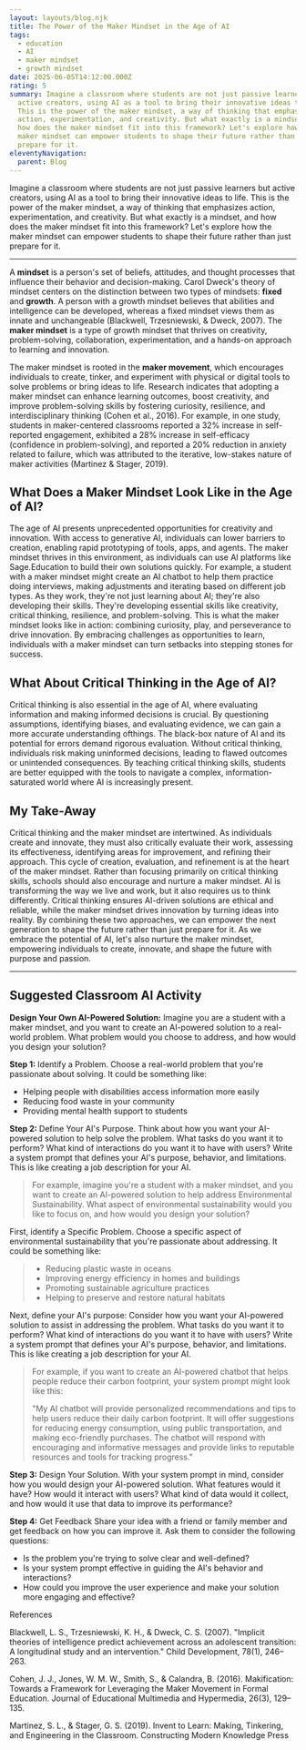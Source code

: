 ```yaml
---
layout: layouts/blog.njk
title: The Power of the Maker Mindset in the Age of AI
tags:
  - education
  - AI
  - maker mindset
  - growth mindset
date: 2025-06-05T14:12:00.000Z
rating: 5
summary: Imagine a classroom where students are not just passive learners but
  active creators, using AI as a tool to bring their innovative ideas to life.
  This is the power of the maker mindset, a way of thinking that emphasizes
  action, experimentation, and creativity. But what exactly is a mindset, and
  how does the maker mindset fit into this framework? Let's explore how the
  maker mindset can empower students to shape their future rather than just
  prepare for it.
eleventyNavigation:
  parent: Blog
---
```

Imagine a classroom where students are not just passive learners but active creators, using AI as a tool to bring their innovative ideas to life. This is the power of the maker mindset, a way of thinking that emphasizes action, experimentation, and creativity. But what exactly is a mindset, and how does the maker mindset fit into this framework? Let's explore how the maker mindset can empower students to shape their future rather than just prepare for it.

---

A **mindset** is a person's set of beliefs, attitudes, and thought processes that influence their behavior and decision-making. Carol Dweck's theory of mindset centers on the distinction between two types of mindsets: **fixed** and **growth**. A person with a growth mindset believes that abilities and intelligence can be developed, whereas a fixed mindset views them as innate and unchangeable (Blackwell, Trzesniewski, & Dweck, 2007). The **maker mindset** is a type of growth mindset that thrives on creativity, problem-solving, collaboration, experimentation, and a hands-on approach to learning and innovation.

The maker mindset is rooted in the **maker movement**, which encourages individuals to create, tinker, and experiment with physical or digital tools to solve problems or bring ideas to life. Research indicates that adopting a maker mindset can enhance learning outcomes, boost creativity, and improve problem-solving skills by fostering curiosity, resilience, and interdisciplinary thinking (Cohen et al., 2016). For example, in one study, students in maker-centered classrooms reported a 32% increase in self-reported engagement, exhibited a 28% increase in self-efficacy (confidence in problem-solving), and reported a 20% reduction in anxiety related to failure, which was attributed to the iterative, low-stakes nature of maker activities (Martinez & Stager, 2019).

## **What Does a Maker Mindset Look Like in the Age of AI?**

The age of AI presents unprecedented opportunities for creativity and innovation. With access to generative AI, individuals can lower barriers to creation, enabling rapid prototyping of tools, apps, and agents. The maker mindset thrives in this environment, as individuals can use AI platforms like Sage.Education to build their own solutions quickly. For example, a student with a maker mindset might create an AI chatbot to help them practice doing interviews, making adjustments and iterating based on different job types. As they work, they're not just learning about AI; they're also developing their skills. They're developing essential skills like creativity, critical thinking, resilience, and problem-solving. This is what the maker mindset looks like in action: combining curiosity, play, and perseverance to drive innovation. By embracing challenges as opportunities to learn, individuals with a maker mindset can turn setbacks into stepping stones for success.

## **What About Critical Thinking in the Age of AI?**

Critical thinking is also essential in the age of AI, where evaluating information and making informed decisions is crucial. By questioning assumptions, identifying biases, and evaluating evidence, we can gain a more accurate understanding ofthings. The black-box nature of AI and its potential for errors demand rigorous evaluation. Without critical thinking, individuals risk making uninformed decisions, leading to flawed outcomes or unintended consequences. By teaching critical thinking skills, students are better equipped with the tools to navigate a complex, information-saturated world where AI is increasingly present.

## **My Take-Away**

Critical thinking and the maker mindset are intertwined. As individuals create and innovate, they must also critically evaluate their work, assessing its effectiveness, identifying areas for improvement, and refining their approach. This cycle of creation, evaluation, and refinement is at the heart of the maker mindset. Rather than focusing primarily on critical thinking skills, schools should also encourage and nurture a maker mindset. AI is transforming the way we live and work, but it also requires us to think differently. Critical thinking ensures AI-driven solutions are ethical and reliable, while the maker mindset drives innovation by turning ideas into reality. By combining these two approaches, we can empower the next generation to shape the future rather than just prepare for it. As we embrace the potential of AI, let's also nurture the maker mindset, empowering individuals to create, innovate, and shape the future with purpose and passion.

---

## **Suggested Classroom AI Activity**

**Design Your Own AI-Powered Solution:** Imagine you are a student with a maker mindset, and you want to create an AI-powered solution to a real-world problem. What problem would you choose to address, and how would you design your solution?

**Step 1:** Identify a Problem. Choose a real-world problem that you're passionate about solving. It could be something like:

* Helping people with disabilities access information more easily
* Reducing food waste in your community
* Providing mental health support to students

**Step 2:** Define Your AI's Purpose. Think about how you want your AI-powered solution to help solve the problem. What tasks do you want it to perform? What kind of interactions do you want it to have with users? Write a system prompt that defines your AI's purpose, behavior, and limitations. This is like creating a job description for your AI.

> For example, imagine you're a student with a maker mindset, and you want to create an AI-powered solution to help address Environmental Sustainability. What aspect of environmental sustainability would you like to focus on, and how would you design your solution?
> 
First, identify a Specific Problem. Choose a specific aspect of environmental sustainability that you're passionate about addressing. It could be something like:
>
> * Reducing plastic waste in oceans
> * Improving energy efficiency in homes and buildings
> * Promoting sustainable agriculture practices
> * Helping to preserve and restore natural habitats

Next, define your AI's purpose: Consider how you want your AI-powered solution to assist in addressing the problem. What tasks do you want it to perform? What kind of interactions do you want it to have with users? Write a system prompt that defines your AI's purpose, behavior, and limitations. This is like creating a job description for your AI.

> For example, if you want to create an AI-powered chatbot that helps people reduce their carbon footprint, your system prompt might look like this:
>
>"My AI chatbot will provide personalized recommendations and tips to help users reduce their daily carbon footprint. It will offer suggestions for reducing energy consumption, using public transportation, and making eco-friendly purchases. The chatbot will respond with encouraging and informative messages and provide links to reputable resources and tools for tracking progress."

**Step 3:** Design Your Solution. With your system prompt in mind, consider how you would design your AI-powered solution. What features would it have? How would it interact with users? What kind of data would it collect, and how would it use that data to improve its performance?

**Step 4:** Get Feedback Share your idea with a friend or family member and get feedback on how you can improve it. Ask them to consider the following questions:

* Is the problem you're trying to solve clear and well-defined?
* Is your system prompt effective in guiding the AI's behavior and interactions?
* How could you improve the user experience and make your solution more engaging and effective?


References

Blackwell, L. S., Trzesniewski, K. H., & Dweck, C. S. (2007). "Implicit theories of intelligence predict achievement across an adolescent transition: A longitudinal study and an intervention." Child Development, 78(1), 246–263.

Cohen, J. J., Jones, W. M. W., Smith, S., & Calandra, B. (2016). Makification: Towards a Framework for Leveraging the Maker Movement in Formal Education. Journal of Educational Multimedia and Hypermedia, 26(3), 129–135.

Martinez, S. L., & Stager, G. S. (2019). Invent to Learn: Making, Tinkering, and Engineering in the Classroom. Constructing Modern Knowledge Press

